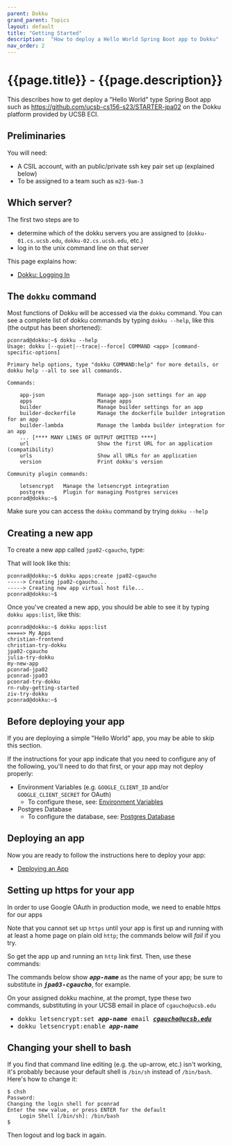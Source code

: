 ```yaml
---
parent: Dokku
grand_parent: Topics
layout: default
title: "Getting Started"
description:  "How to deploy a Hello World Spring Boot app to Dokku"
nav_order: 2
---
```


# {{page.title}} - {{page.description}}

This describes how to get deploy a "Hello World" type Spring Boot app such as <https://github.com/ucsb-cs156-s23/STARTER-jpa02> on the Dokku platform
provided by UCSB ECI.


## Preliminaries

You will need:
* A CSIL account, with an public/private ssh key pair set up (explained below)
* To be assigned to a team such as `m23-9am-3`

## Which server?

The first two steps are to
* determine which of the dokku servers you are assigned to (`dokku-01.cs.ucsb.edu`, `dokku-02.cs.ucsb.edu`, etc.)
* log in to the unix command line on that server

This page explains how:
* [Dokku: Logging In](/topics/dokku/logging_in.html)

## The `dokku` command

Most functions of Dokku will be accessed via the `dokku` command.  You can see a complete list of dokku commands by typing `dokku --help`, like this (the output has been shortened):

```
pconrad@dokku:~$ dokku --help
Usage: dokku [--quiet|--trace|--force] COMMAND <app> [command-specific-options]

Primary help options, type "dokku COMMAND:help" for more details, or dokku help --all to see all commands.

Commands:

    app-json                 Manage app-json settings for an app
    apps                     Manage apps
    builder                  Manage builder settings for an app
    builder-dockerfile       Manage the dockerfile builder integration for an app
    builder-lambda           Manage the lambda builder integration for an app
    ... [**** MANY LINES OF OUTPUT OMITTED ****]
    url                      Show the first URL for an application (compatibility)
    urls                     Show all URLs for an application
    version                  Print dokku's version

Community plugin commands:

    letsencrypt   Manage the letsencrypt integration
    postgres      Plugin for managing Postgres services
pconrad@dokku:~$ 
```

Make sure you can access the `dokku` command by trying `dokku --help`

## Creating a new app

To create a new app called `jpa02-cgaucho`, type:

That will look like this:

```
pconrad@dokku:~$ dokku apps:create jpa02-cgaucho
-----> Creating jpa02-cgaucho...
-----> Creating new app virtual host file...
pconrad@dokku:~$ 
```

Once you've created a new app, you should be able to see it by typing `dokku apps:list`, like this:

```
pconrad@dokku:~$ dokku apps:list
=====> My Apps
christian-frontend
christian-try-dokku
jpa02-cgaucho
julia-try-dokku
my-new-app
pconrad-jpa02
pconrad-jpa03
pconrad-try-dokku
rn-ruby-getting-started
ziv-try-dokku
pconrad@dokku:~$ 
```


## Before deploying your app

If you are deploying a simple "Hello World" app, you may be able to skip this section.  

If the instructions for your app indicate that you need to configure any of the following,
you'll need to do that first, or your app may not deploy properly:

* Environment Variables (e.g. `GOOGLE_CLIENT_ID` and/or `GOOGLE_CLIENT_SECRET` for OAuth)
  - To configure these, see: [Environment Variables](/topics/dokku/environment_variables.html)
* Postgres Database
  - To configure the database, see: [Postgres Database](/topics/dokku/postgres_database.html)

## Deploying an app 

Now you are ready to follow the instructions here to deploy your app:

* [Deploying an App](https://ucsb-cs156.github.io/topics/dokku/deploying_an_app.html)

## Setting up https for your app

In order to use Google OAuth in production mode, we need to enable https for our apps

Note that you cannot set up `https` until your app is first up and running with at least a home page on plain old `http`; the commands below will *fail* if you try.

So get the app up and running an `http` link first. Then, use these commands:

The commands below show <tt><b><i>app-name</i></b></tt> as the name of your app; be sure to
substitute in <tt><b><i>jpa03-cgaucho</i></b></tt>, for example.

On your assigned dokku machine, at the prompt, type these two commands, substituting in your UCSB email in place of `cgaucho@ucsb.edu`

*  <tt>dokku letsencrypt:set <b><i>app-name</i></b> email <b><i>cgaucho@ucsb.edu</i></b></tt>
*  <tt>dokku letsencrypt:enable <b><i>app-name</i></b></tt>

## Changing your shell to bash

If you find that command line editing (e.g. the up-arrow, etc.) isn't working, it's probably because your default shell is `/bin/sh` instead of `/bin/bash`. Here's how to change it:

```
$ chsh
Password: 
Changing the login shell for pconrad
Enter the new value, or press ENTER for the default
	Login Shell [/bin/sh]: /bin/bash
$ 
```

Then logout and log back in again.
